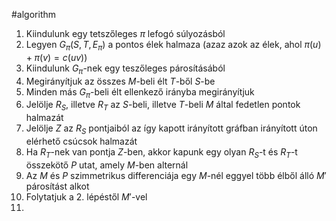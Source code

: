 #algorithm 

1. Kiindulunk egy tetszőleges $\pi$ lefogó súlyozásból
2. Legyen $G_\pi (S, T, E_\pi)$ a pontos élek halmaza (azaz azok az élek, ahol $\pi(u) + \pi(v) = c(uv)$)
3. Kiindulunk $G_\pi$-nek egy teszőleges párosításából
4. Megirányítjuk az összes $M$-beli élt $T$-ből $S$-be
5. Minden más $G_\pi$-beli élt ellenkező irányba megirányítjuk
6. Jelölje $R_S$, illetve $R_T$ az $S$-beli, illetve $T$-beli $M$ által fedetlen pontok halmazát
7. Jelölje $Z$ az $R_S$ pontjaiból az így kapott irányított gráfban irányított úton elérhető csúcsok halmazát
8. Ha $R_T$-nek van pontja $Z$-ben, akkor kapunk egy olyan $R_S$-t és $R_T$-t összekötő $P$ utat, amely $M$-ben alternál
9. Az $M$ és $P$ szimmetrikus differenciája egy $M$-nél eggyel több élből álló $M'$ párosítást alkot
10. Folytatjuk a 2. lépéstől $M'$-vel
11. 